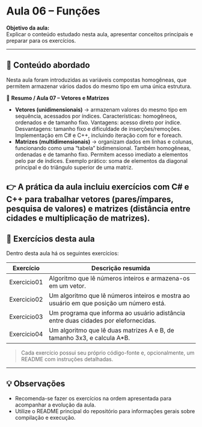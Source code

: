 # Aula 06 – Funções

**Objetivo da aula:**  
Explicar o conteúdo estudado nesta aula, apresentar conceitos principais e preparar para os exercícios.

---

## 📝 Conteúdo abordado

Nesta aula foram introduzidas as variáveis compostas homogêneas, que permitem armazenar vários dados do mesmo tipo em uma única estrutura.

📌 **Resumo / Aula 07 – Vetores e Matrizes**

- **Vetores (unidimensionais)** → armazenam valores do mesmo tipo em sequência, acessados por índices.
  Características: homogêneos, ordenados e de tamanho fixo.
  Vantagens: acesso direto por índice.
  Desvantagens: tamanho fixo e dificuldade de inserções/remoções.
  Implementação em C# e C++, incluindo iteração com for e foreach.
- **Matrizes (multidimensionais)** → organizam dados em linhas e colunas, funcionando como uma “tabela” bidimensional.
  Também homogêneas, ordenadas e de tamanho fixo.
  Permitem acesso imediato a elementos pelo par de índices.
  Exemplo prático: soma de elementos da diagonal principal e do triângulo superior de uma matriz.

👉 A prática da aula incluiu exercícios com C# e C++ para trabalhar vetores (pares/ímpares, pesquisa de valores) e matrizes (distância entre cidades e multiplicação de matrizes).
---

## 📂 Exercícios desta aula

Dentro desta aula há os seguintes exercícios:

| Exercício | Descrição resumida |
|------------|------------------|
| Exercicio01 | Algoritmo que lê números inteiros e armazena-os em um vetor. |
| Exercicio02 | Um algoritmo que lê números inteiros e mostra ao usuário em que posição um número está. |
| Exercicio03 | Um programa que informa ao usuário adistância entre duas cidades por elefornecidas. |
| Exercicio04 | Um algoritmo que lê duas matrizes A e B, de tamanho 3x3, e calcula A*B. |

> Cada exercício possui seu próprio código-fonte e, opcionalmente, um README com instruções detalhadas.

---

## 💡 Observações

- Recomenda-se fazer os exercícios na ordem apresentada para acompanhar a evolução da aula.
- Utilize o README principal do repositório para informações gerais sobre compilação e execução.
